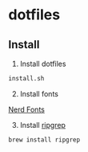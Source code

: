 # dotfiles

## Install

1. Install dotfiles

```sh
install.sh
```

2. Install fonts

[Nerd Fonts](https://www.nerdfonts.com/font-downloads)

3. Install [ripgrep](https://github.com/BurntSushi/ripgrep)

```sh
brew install ripgrep
```
